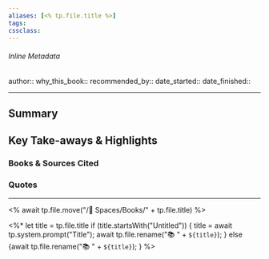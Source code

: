 ```yaml
---
aliases: [<% tp.file.title %>]
tags: 
cssclass:
---
```


###### Inline Metadata 
author:: 
why_this_book::
recommended_by:: 
date_started::
date_finished::

---

## Summary


## Key Take-aways & Highlights
### Books & Sources Cited
### Quotes
---

<% await tp.file.move("/🌿 Spaces/Books/" + tp.file.title) %>

<%*
  let title = tp.file.title
  if (title.startsWith("Untitled")) {
    title = await tp.system.prompt("Title");
    await tp.file.rename("📚 " + `${title}`);
  } else {await tp.file.rename("📚 " + `${title}`);
  }
%>